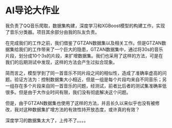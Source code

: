 # AI导论大作业
我负责了QQ音乐爬取，数据集构建，深度学习和XGBoost模型的构建工作，实现了音乐分类器。项目其余部分由我的队友负责。  
  
在完成我们的工作之前，我们借鉴了GTZAN数据集以及相关工作。但是GTZAN数据集给我们的工作带来了一个巨大的隐患，GTZAN数据集中，通过将30s的音乐片段，划分成10个3s的片段，来扩增数据集。我们也采用了这样的方法，可是在我们的后期测试中发现，这样的方法会产生过拟合现象。  
  
简而言之，模型学到了同一首音乐不同片段之间的相似性，造成了准确率虚高的问题。验证方法为：控制数据集大小相近，但是一组是每个片段均来自不同音乐；另一组存在多个片段来自同一首音乐的问题，经测试，前者比后者的测试集准确率低很多。但是由于大作业时间有限，我们没有彻底解决这个问题。  
  
但是，由于GTZAN数据集也使用了这样的方法，并且长久以来似乎也没有被修改，我对这种数据集扩增方法的有效性持开放态度，或许真的有效？  

深度学习的数据集太大了，上传不了。。。。
